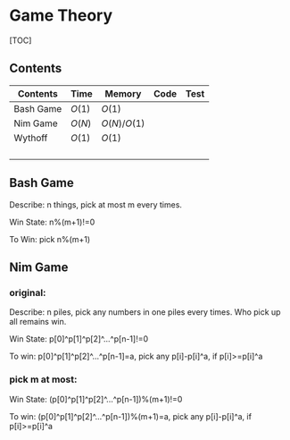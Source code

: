 # Game Theory



[TOC]



## Contents

| Contents  | Time   | Memory      | Code | Test |
| --------- | ------ | ----------- | ---- | ---- |
| Bash Game | $O(1)$ | $O(1)$      |      |      |
| Nim Game  | $O(N)$ | $O(N)/O(1)$ |      |      |
| Wythoff   | $O(1)$ | $O(1)$      |      |      |
|           |        |             |      |      |
|           |        |             |      |      |
|           |        |             |      |      |
|           |        |             |      |      |



## Bash Game

Describe: n things, pick at most m every times.

Win State: n%(m+1)!=0

To Win: pick n%(m+1)



## Nim Game

### original:

Describe: n piles, pick any numbers in one piles every times. Who pick up all remains win.

Win State: p[0]\^p[1]\^p[2]\^...\^p[n-1]!=0

To win: p[0]\^p[1]\^p[2]\^...\^p[n-1]=a, pick any p[i]-p[i]\^a, if p[i]>=p[i]\^a

### pick m at most:

Win State: (p[0]\^p[1]\^p[2]\^...\^p[n-1])\%(m+1)!=0

To win: (p[0]\^p[1]\^p[2]\^...\^p[n-1])\%(m+1)=a, pick any p[i]-p[i]\^a, if p[i]>=p[i]\^a
